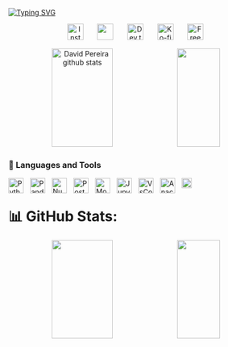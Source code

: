 

[![Typing SVG](https://readme-typing-svg.herokuapp.com?font=Fira+Code&pause=1000&color=f75c7e&center=true&size=22&vCenter=true&width=1000&height=30&lines=Hello!+My+name+is+David+Pereira;I'm+20+years+old;I'm+from+Brazil;I+Studying+Data+Science+and+Statistics;I'm+from+Brazil)](https://git.io/typing-svg)



<p align="center">
  <a href="https://www.youtube.com/c/DevProTips"><img width="32px" alt="Instagram" title="Instagram" src="https://user-images.githubusercontent.com/107387110/227744880-a2afdca9-e7dc-4afc-afc3-cda1f0b95d7d.svg"/></a>
  &#8287;&#8287;&#8287;&#8287;&#8287;
  <a href="https://discord.gg/fPrdqh3Zfu" alt="Discord" title="Contact me from Discord"><img width="32px" src="https://i.imgur.com/OViZO8J.png"/></a>
  &#8287;&#8287;&#8287;&#8287;&#8287;
  <a href="https://dev.to/denvercoder1"><img width="32px" alt="Dev.to" title="DenverCoder1 Dev.to" src="https://i.imgur.com/mVm29vK.png"></a>
  &#8287;&#8287;&#8287;&#8287;&#8287;
  <a href="https://ko-fi.com/jlawrence"><img width="32px" alt="Ko-fi" title="LeetCode DavidPereiraDs" src="https://user-images.githubusercontent.com/107387110/227745045-25091a66-beb0-408b-86da-6da4b62c9159.png"/></a>
  &#8287;&#8287;&#8287;&#8287;&#8287;
  <a href="http://eyl327.mywebcommunity.org/promos/"><img width="32px" alt="Free Stuff" title="Free gifts for you" src="https://i.imgur.com/0uVwkoZ.png"/></a>
</p>


<div align="center">  
  <img width="49%" height="195px" src="https://github-readme-stats.vercel.app/api?username=davidpereirads&show_icons=true&count_private=true&hide_border=true&title_color=f75c7e&icon_color=66d9ef&text_color=f75c7e&bg_color=0d1117" alt="David Pereira github stats" /> 
  <img width="41%" height="195px" src="https://github-readme-stats.vercel.app/api/top-langs/?username=davidpereirads&layout=compact&hide_border=true&title_color=f75c7e&text_color=ff91a4&bg_color=0d1117" />
</div>

### 🧰 Languages and Tools
<img align="left" alt="Python" width="30px" style="padding-right:10px;" src="https://cdn.jsdelivr.net/gh/devicons/devicon/icons/python/python-plain.svg" />
<img align="left" alt="Pandas" width="30" style="padding-right:10px;" src="https://user-images.githubusercontent.com/107387110/227743177-357a5222-217b-4335-9abe-e84ff8136126.svg" />
<img align="left" alt="NumPy" width="30px" style="padding-right:10px;" src="https://cdn.jsdelivr.net/gh/devicons/devicon/icons/numpy/numpy-original.svg" />
<img align="left" alt="Postgresql" width="30px" style="padding-right:10px;" src="https://cdn.jsdelivr.net/gh/devicons/devicon/icons/postgresql/postgresql-original.svg" />
<img align="left" alt="MongoDB" width="30px" style="padding-right:10px;" src="https://cdn.jsdelivr.net/gh/devicons/devicon/icons/mongodb/mongodb-original.svg" />
<img align="left" alt="Jupyter" width="30px" style="padding-right:10px;" src="https://cdn.jsdelivr.net/gh/devicons/devicon/icons/jupyter/jupyter-original-wordmark.svg" />
<img align="left" alt="VsCode" width="30px" style="padding-right:10px;" src="https://cdn.jsdelivr.net/gh/devicons/devicon/icons/vscode/vscode-original.svg" />
<img align="left" alt="Anaconda" width="30px" style="padding-right:10px;" src="https://cdn.jsdelivr.net/gh/devicons/devicon/icons/anaconda/anaconda-original.svg" />
<img align="left" alt="PowerBI" width="20px" style="padding-right:10px;" src="https://raw.githubusercontent.com/microsoft/PowerBI-Icons/f1d4dd6cd52338a186f58bc29c437f64cf6b327b/SVG/Power-BI.svg" />
  
</br>

# 📊 GitHub Stats:
<div align="center">
  
  <img width="49%" height="195px" src="https://github-readme-stats.vercel.app/api?username=davidpereirads&theme=monokai&hide_border=true&include_all_commits=false&count_private=true&bg_color=0d1117" />   
  <img width="41%" height="195px" src="https://github-readme-stats.vercel.app/api/top-langs/?username=davidpereirads&theme=monokai&hide_border=true&include_all_commits=false&count_private=true&layout=compact&bg_color=0d1117" /> <br/>
</div>


<!-- Proudly created with GPRM ( https://gprm.itsvg.in ) -->
